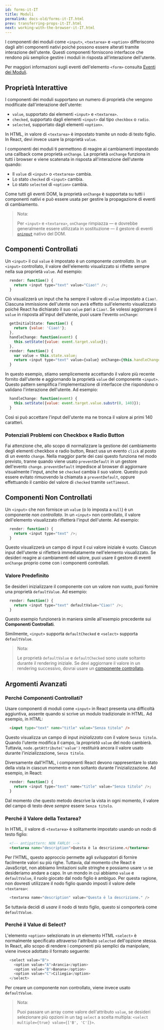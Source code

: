 ```yaml
---
id: forms-it-IT
title: Moduli
permalink: docs-old/forms-it-IT.html
prev: transferring-props-it-IT.html
next: working-with-the-browser-it-IT.html
---
```


I componenti dei moduli come `<input>`, `<textarea>` e `<option>` differiscono dagli altri componenti nativi poiché possono essere alterati tramite interazione dell'utente. Questi componenti forniscono interfacce che rendono più semplice gestire i moduli in risposta all'interazione dell'utente.

Per maggiori informazioni sugli eventi dell'elemento `<form>` consulta [Eventi dei Moduli](/react/docs/events.html#form-events).

## Proprietà Interattive

I componenti dei moduli supportano un numero di proprietà che vengono modificate dall'interazione dell'utente:

* `value`, supportato dai elementi `<input>` e `<textarea>`.
* `checked`, supportato dagli elementi `<input>` dal tipo `checkbox` o `radio`.
* `selected`, supportato dagli elementi `<option>`.

In HTML, in valore di `<textarea>` è impostato tramite un nodo di testo figlio. In React, devi invece usare la proprietà `value`.

I componenti dei moduli ti permettono di reagire ai cambiamenti impostando una callback come proprietà `onChange`. La proprietà `onChange` funziona in tutti i browser e viene scatenata in risposta all'interazione dell'utente quando:

* Il `value` di `<input>` o `<textarea>` cambia.
* Lo stato `checked` di `<input>` cambia.
* Lo stato `selected` di `<option>` cambia.

Come tutti gli eventi DOM, la proprietà `onChange` è supportata su tutti i componenti nativi e può essere usata per gestire la propagazione di eventi di cambiamento.

> Nota:
>
> Per `<input>` e `<textarea>`, `onChange` rimpiazza — e dovrebbe generalmente essere utilizzata in sostituzione — il gestore di eventi [`oninput`](https://developer.mozilla.org/en-US/docs/Web/API/GlobalEventHandlers/oninput) nativo del DOM.


## Componenti Controllati

Un `<input>` il cui `value` è impostato è un componente *controllato*. In un `<input>` controllato, il valore dell'elemento visualizzato si riflette sempre nella sua proprietà `value`. Ad esempio:

```javascript
  render: function() {
    return <input type="text" value="Ciao!" />;
  }
```

Ciò visualizzerà un input che ha sempre il valore di `value` impostato a `Ciao!`. Ciascuna immissione dell'utente non avrà effetto sull'elemento visualizzato poiché React ha dichiarato il suo `value` pari a `Ciao!`. Se volessi aggiornare il `value` in risposta all'input dell'utente, puoi usare l'evento `onChange`:

```javascript
  getInitialState: function() {
    return {value: 'Ciao!'};
  },
  handleChange: function(event) {
    this.setState({value: event.target.value});
  },
  render: function() {
    var value = this.state.value;
    return <input type="text" value={value} onChange={this.handleChange} />;
  }
```

In questo esempio, stiamo semplicemente accettando il valore più recente fornito dall'utente e aggiornando la proprietà `value` del componente `<input>`. Questo pattern semplifica l'implementazione di interfacce che rispondono o validano l'interazione dell'utente. Ad esempio:

```javascript
  handleChange: function(event) {
    this.setState({value: event.target.value.substr(0, 140)});
  }
```

Così si può accettare l'input dell'utente ma ne tronca il valore ai primi 140 caratteri.

### Potenziali Problemi con Checkbox e Radio Button

Fai attenzione che, allo scopo di normalizzare la gestione del cambiamento degli elementi checkbox e radio button, React usa un evento `click` al posto di un evento `change`. Nella maggior parte dei casi questo funziona nel modo previsto, tranne quando viene usato `preventDefault` in un gestore dell'evento `change`. `preventDefault` impedisce al browser di aggiornare visualmente l'input, anche se `checked` cambia il suo valore. Questo può essere evitato rimuovendo la chiamata a `preventDefault`, oppure effettuando il cambio del valore di `checked` tramite `setTimeout`.


## Componenti Non Controllati

Un `<input>` che non fornisce un `value` (o lo imposta a `null`) è un componente *non controllato*. In un `<input>` non controllato, il valore dell'elemento visualizzato rifletterà l'input dell'utente. Ad esempio:

```javascript
  render: function() {
    return <input type="text" />;
  }
```

Questo visualizzerà un campo di input il cui valore iniziale è vuoto. Ciascun input dell'utente si rifletterà immediatamente nell'elemento visualizzato. Se desideri reagire ai cambiamenti del valore, puoi usare il gestore di eventi `onChange` proprio come con i componenti controllati.

### Valore Predefinito

Se desideri inizializzare il componente con un valore non vuoto, puoi fornire una proprietà `defaultValue`. Ad esempio:

```javascript
  render: function() {
    return <input type="text" defaultValue="Ciao!" />;
  }
```

Questo esempio funzionerà in maniera simile all'esempio precedente sui **Componenti Controllati**.

Similmente, `<input>` supporta `defaultChecked` e `<select>` supporta `defaultValue`.

> Nota:
>
> Le proprietà `defaultValue` e `defaultChecked` sono usate soltanto durante il rendering iniziale. Se devi aggiornare il valore in un rendering successivo, dovrai usare un [componente controllato](#controlled-components).


## Argomenti Avanzati


### Perché Componenti Controllati?

Usare componenti di moduli come `<input>` in React presenta una difficoltà aggiuntiva, assente quando si scrive un modulo tradizionale in HTML. Ad esempio, in HTML:

```html
  <input type="text" name="title" value="Senza titolo" />
```

Questo visualizza un campo di input *inizializzato* con il valore `Senza titolo`. Quando l'utente modifica il campo, la *proprietà* `value` del nodo cambierà. Tuttavia, `node.getAttribute('value')` restituirà ancora il valore usato durante l'inizializzazione, `Senza titolo`.

Diversamente dall'HTML, i componenti React devono rappresentare lo stato della vista in ciascun momento e non soltanto durante l'inizializzazione. Ad esempio, in React:

```javascript
  render: function() {
    return <input type="text" name="title" value="Senza titolo" />;
  }
```

Dal momento che questo metodo descrive la vista in ogni momento, il valore del campo di testo deve *sempre* essere `Senza titolo`.


### Perché il Valore della Textarea?

In HTML, il valore di `<textarea>` è solitamente impostato usando un nodo di testo figlio:

```html
  <!-- antipattern: NON FARLO! -->
  <textarea name="description">Questa è la descrizione.</textarea>
```

Per l'HTML, questo approccio permette agli sviluppatori di fornire facilmente valori su più righe. Tuttavia, dal momento che React è JavaScript, non abbiamo limitazioni sulle stringhe e possiamo usare `\n` se desideriamo andare a capo. In un mondo in cui abbiamo `value` e `defaultValue`, il ruolo giocato dal nodo figlio è ambiguo. Per questa ragione, non dovresti utilizzare il nodo figlio quando imposti il valore delle `<textarea>`:

```javascript
  <textarea name="description" value="Questa è la descrizione." />
```

Se tuttavia decidi di *usare* il nodo di testo figlio, questo si comporterà come `defaultValue`.


### Perché il Value di Select?

L'elemento `<option>` selezionato in un elemento HTML `<select>` è normalmente specificato attraverso l'attributo `selected` dell'opzione stessa. In React, allo scopo di rendere i componenti più semplici da manipolare, viene invece adottato il formato seguente:

```javascript
  <select value="B">
    <option value="A">Arancia</option>
    <option value="B">Banana</option>
    <option value="C">Ciliegia</option>
  </select>
```

Per creare un componente non controllato, viene invece usato `defaultValue`.

> Nota:
>
> Puoi passare un array come valore dell'attributo `value`, se desideri selezionare più opzioni in un tag `select` a scelta multipla: `<select multiple={true} value={['B', 'C']}>`.
